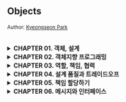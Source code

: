 ## Objects
<small>Author: [Kyeongseon Park](https://github.com/gngsn)</small>

<br/>

<details>
<summary><b>CHAPTER 01. 객체, 설계</b></summary>

<br/>
<a href="https://github.com/2mz1/theory/tree/main/objects/gngsn/chapter1"> 🔗 link </a>
<br/>

**TL;DR**

- 소프트웨어 모듈 목적은 '제대로된 실행 동작', '변경 용이성', '코드를 읽는 사람과의 의사소통' 이다.
- 객체는 자신의 데이터를 스스로 처리하는 자율적인 존재여야 한다.
- 객체는 캡슐화를 이용해 의존성을 적절히 관리하여 결합도를 낮추는 것이다.
- 설계는 여러 방법이 될 수 있는, 트레이드오프의 산물이다.
- 훌륭한 객체지향 설계는 모든 객체들이 자율적으로 행동하며, 내일의 변경을 매끄럽게 수용할 수 있는 설계이다.

**QUESTION**

- 이해하기 쉬운 코드를 위해서라면, 아래와 같이 수정하는 게 낫지 않을까?
    1. Theater -> TicketOffice
    2. TicketOffice -> TicketBox (TicketSeller가 TicketBox를 속성으로 포함)
    3. Ticket에 Theater 위치 속성 추가 -> Audience에 moveTo 메소드 추가

- TicketSeller가 TicketOffice를 가지고 있다는 사실이 어색함
- Theater과 TicketOffice는 개별된 공간이라고 했으니, Theater를 TicketOffice라고 바꾸는 게 낫지 않을까?
</details>

<details>
<summary><b>CHAPTER 02. 객체지향 프로그래밍</b></summary>

<br/>
<a href="https://github.com/2mz1/theory/tree/main/objects/gngsn/chapter2"> 🔗 link </a>
<br/>

**TL;DR**
- 객체지향 패러다임 특징: 요구사항과 프로그램을 객체를 동일한 관점에서 바라볼 수 있기 때문에 도메인 개념이 프로그램 객체와 클래스로 매끄럽게 연결될 수 있음
- 프로그래머의 역할을 클래스 작성자 (class creator)와 클라이언트 프로그래머 (client programmer)로 구분
  - 클라이언트 프로그래머: 필요한 클래스들을 엮어서 애플리케이션을 빠르고 안정적으로 구축
  - 클래스 작성자: 구현 은닉 - 클라이언트 프로그래머가 내부에게 필요한 부분 만을 공개
- 객체지향 프로그램을 작성할 때는 협력의 관점에서 어떤 객체가 필요한지 결정하고, 객체들의 공통 상태와 행위를 구현하기 위해 클래스를 작성
- 객체가 다른 객체와 상호작용할 수 있는 유일한 방법은 **객체 간 메시지 전송** 뿐
- **유연한 설계**와 **이해하기 쉬운 코드 및 디버깅**은 트레이드 오프 관계: 항상 유연성과 가독성 사이에서 고민해야 함
- 추상화는 요구사항의 정책을 높은 수준에서 서술할 수 있고, 상위 정책을 쉽고 간단하게 표현함으로써 더 유연한 설계를 하게 해줌

**Impression**

- 프로그래머의 역할을 클래스 작성자 (class creator)와 클라이언트 프로그래머 (client programmer)로 구분하라
- BigDecimal: 금액이나 복잡한 숫자 계산에는 BigDecimal을 사용하는 게 분명히 좋음. 가령, 부동 소수점 관련 문제
</details>

<details>
<summary><b>CHAPTER 03. 역할, 책임, 협력</b></summary>

<br/>
<a href="https://github.com/2mz1/theory/tree/main/objects/gngsn/chapter3"> 🔗 link </a>
<br/>

**TL;DR**
- 객체지향 패러다임의 관점에서 핵심: 역할(role), 책임(responsibility), 협력(collaboration)
- 메시지 전송: 객체 사이의 협력을 위해 사용할 수 있는 유일한 커뮤니케이션 수단
- 협력 > 행동 > 상태: 협력은 객체 설계의 문맥(context)을 제공하며 행동, 상태를 결정
- CRC 카드 활용: 역할 식별, 책임 할당, 협력을 명시적이고 구체적인 실용적인 설계 기법
- Information Expert (정보 전문가) 패턴: 책임을 수행하는 데 필요한 정보를 가장 잘 알고 있는 전문가에게 그 책임을 할당하는 것
- 역할 / 객체: 객체가 항상 하나의 역할을 수행한다면 둘은 동일한 것, 하지만 협력에서 **하나 이상의 객체가 동일한 책임을 수행**할 수 있으면 **역할**(서로 다른 방법으로 실행할 수 있는 책임의 집합)
- 협력 (Collaboration) -- _reference_ → 역할 (Role) -- _select from_ → 객체 (Object) -- _instance of_ → 클래스 (Class)

**Impression**

- Information Expert (정보 전문가) 패턴
- 상태를 우선시 하는 게 아니라 행동이 우선시 되어 상태를 결정 (DDD와 반대되는 개념)
- Spring에서의 협력은 **DI**, 협력을 위해 DI를 사용한다.
</details>
<details>
<summary><b>CHAPTER 04. 설계 품질과 트레이드오프</b></summary>

<br/>
<a href="https://github.com/2mz1/theory/tree/main/objects/gngsn/chapter4"> 🔗 link </a>
<br/>

**TL;DR**
- 좋은 설계란 오늘의 기능을 수행하면서 내일의 변경을 수용할 수 있는 설계이다.
- 객체지향 프로그램을 통해 전반적으로 얻을 수 있는 장점은 오직 설계 과정 동안 캡슐화를 목표로 인식할 때만 달성될 수 있다.
- 추측의 의한 설계 전략은 접근자와 수정자에 과도하게 의존하게 하는 설계 방식이다.
- 결론: 데이터 중심의 설계는 **너무 이른 시기에 데이터에 대해 고민**하기 때문에 **캡슐화에 실패**
- 객체의 구현을 먼저 결정하고 협력을 고민하기 때문에 이미 구현된 객체의 인터페이스를 억지로 끼워맞출 수 밖에 없다.

</details>
<details>
<summary><b>CHAPTER 05. 책임 할당하기</b></summary>

<br/>
<a href="https://github.com/2mz1/theory/tree/main/objects/gngsn/chapter5"> 🔗 link </a>
<br/>

**TL;DR**
- **GRASP Pattern**: General Responsibility Assignment Software Pattern, 책임 할당을 위한 소프트웨어 패턴
  - : 책임을 수행하는 데 필요한 메시지를 결정하고, 책임을 수행할 정보 전문가에게 책임을 할당하라
  - **INFORMATION EXPERT 패턴**: 책임을 정보 전문가(책임을 수행하는 데 필요한 정보를 가지고 있는 객체)에게 할당하라
  - **LOW COUPLING 패턴**: 설계의 전체적인 결합도가 낮게 유지되도록 책임을 할당하라
  - **HIGH COHESION 패턴**: 높은 응집도를 유지할 수 있게 책임을 할당하라
  - **CREATOR 패턴**: 연결되거나 관련될 필요가 있는 객체에게 객체 생성 책임을 할당하라 (잘 알고 있거나/어차피 사용해야 하는 객체)
  - **POLYMORPHISM 패턴**: 타입을 명시적으로 정의하고 각 타입에 다형적으로 행동하는 책임을 할당하라
  - **PROTECTED VARIATIONS 패턴**: 변화가 예상되는 불안정한 지점들을 식별하고 그 주위에 안정된 인터페이스를 형성하도록 책임을 할당하라
- **리팩터링을 고려할 시점 2가지**
  - 클래스의 속성이 서로 다른 시점에 초기화되거나 일부만 초기화된다는 것은 응집도가 낮다는 증거
  - 메서드들이 사용하는 속성에 따라 그룹이 나뉜다면 클래스의 응집도가 낮다는 증거
- 주석을 추가하는 대신 **메서드를 작게 분해**해서 각 메서드의 **응집도를 높여라**
  - Benefit: 재활용될 확률 증가 / 메소드 이름으로 주석을 읽는 느낌을 줌 / 오버라이딩하기 용이
- 처음부터 책임 주도 설계 방법을 따르는 것보다 동작하는 **코드를 작성한 후, 리팩터링하는 것이 더 훌륭한 결과물을 낳을 수도 있음**

</details>
<details>
<summary><b>CHAPTER 06. 메시지와 인터페이스</b></summary>

<br/>
<a href="https://github.com/2mz1/theory/tree/main/objects/gngsn/chapter6"> 🔗 link </a>
<br/>

**TL;DR**
- **Law of Demeter**: 디미터 법칙. 객체의 내부 구조에 강하게 결합되지 않도록 **협력 경로를 제한**하라
  - Use only one dot.
  - 특정 조건의 클래스에게만 메시지 전송: **① 메서드의 인자**로 전달된 클래스, **② 해당 메서드를 가진 클래스** 자체, **③ 해당 메서드를 가진 클래스의 인스턴스 변수 클래스**
  - Shy Code: 부끄럼타는 코드, 디미터 법칙에서 보이는 패턴, 불필요한 어떤 것도 다른 객체에게 보여주지 않으며, 다른 객체의 구현에 의존하지 않는 코드
  - Train Wreck: 기차 충돌, 디미터 법칙 위반 패턴, 여러 대의 기차가 한 줄로 늘어진 것처럼 보이는 코드로 내부 구현이 외부로 노출됐을 때 나타나는 전형적인 형태.
- **Tell, Don't Ask**: 묻지 말고 시켜라. **객체의 내부 구조를 묻는 메시지**가 아니라 **수신자에게 무언가를 시키는 메시지**를 강조하는 법칙
- **의도를 드러내는 선택자(Intention Revealing Selector)**: 무엇을 하느냐에 따라 메서드의 이름을 짓는 패턴
- **명령-쿼리 분리**
  - Command: 객체의 **상태를 수정**하는 오퍼레이션
  - Query: 객체와 관련된 **정보를 반환**하는 오퍼레이션
- 원칙을 맹신하지 마라, **원칙이 적절한 상황과 부적절한 상황을 판단할 수 있는 안목을 길러라.**
- Design By Contract: 계약에 의한 설계. 협력을 위해 클라이언트와 서버가 준수해야 하는 제약을 코드 상에 명시적으 로 표현하고 강제할 수 있는 방법

</details>

<br/><br/>